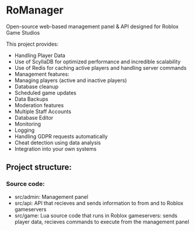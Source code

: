 # RoManager
Open-source web-based management panel & API designed for Roblox Game Studios

This project provides:
- Handling Player Data
- Use of ScyllaDB for optimized performance and incredible scalability
- Use of Redis for caching active players and handling server commands
- Management features: 
 - Managing players (active and inactive players)
 - Database cleanup
 - Scheduled game updates
 - Data Backups
 - Moderation features
 - Multiple Staff Accounts
 - Database Editor
 - Monitoring
 - Logging
 - Handling GDPR requests automatically
 - Cheat detection using data analysis
- Integration into your own systems

## Project structure:
### Source code:
- src/admin: Management panel
- src/api: API that recieves and sends information to from and to Roblox gameservers 
- src/game: Lua source code that runs in Roblox gameservers: sends player data, recieves commands to execute from the management panel
